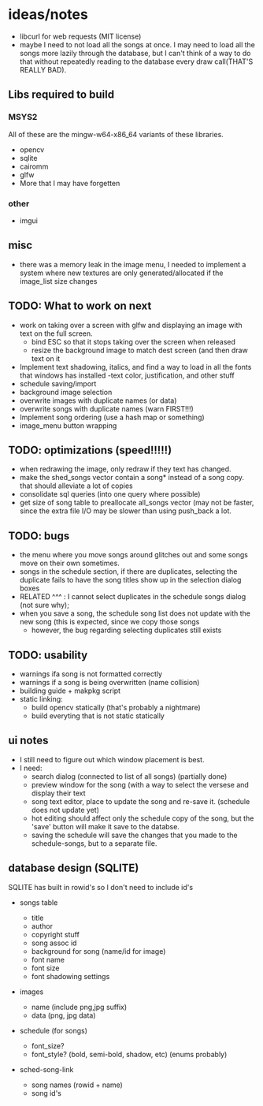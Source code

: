 # ideas/notes
- libcurl for web requests  (MIT license)
- maybe I need to not load all the songs at once. I may need to load all the songs 
  more lazily through the database, but I can't think of a way to do that without
  repeatedly reading to the database every draw call(THAT'S REALLY BAD). 
  
## Libs required to build
### MSYS2
All of these are the mingw-w64-x86_64 variants of these libraries.
- opencv
- sqlite 
- cairomm
- glfw
- More that I may have forgetten
### other
- imgui

## misc
- there was a memory leak in the image menu, I needed to implement a system where new textures are only generated/allocated if the image_list size changes

## TODO: What to work on next
- work on taking over a screen with glfw and displaying an image with text on the full screen.
  - bind ESC so that it stops taking over the screen when released
  - resize the background image to match dest screen (and then draw text on it
- Implement text shadowing, italics, and find a way to load in all the fonts that windows has installed
  -text color, justification, and other stuff
- schedule saving/import
- background image selection
- overwrite images with duplicate names (or data)
- overwrite songs with duplicate names (warn FIRST!!!)
- Implement song ordering (use a hash map or something)
- image_menu button wrapping

## TODO: optimizations (speed!!!!!)
- when redrawing the image, only redraw if they text has changed.
- make the shed_songs vector contain a song* instead of a song copy. 
  that should alleviate a lot of copies
- consolidate sql queries (into one query where possible)
- get size of song table to preallocate all_songs vector (may not be faster, since the extra file I/O may be slower than using push_back a lot.

## TODO: bugs 
- the menu where you move songs around glitches out and some songs move on their own sometimes.
- songs in the schedule section, if there are duplicates, selecting the duplicate fails to have the song titles show up in the selection dialog boxes
 - RELATED ^^^ : I cannot select duplicates in the schedule songs dialog (not sure why);
 - when you save a song, the schedule song list does not update with the new song (this is expected, since we copy those songs
      - however, the bug regarding selecting duplicates still exists

## TODO: usability
- warnings ifa  song is not formatted correctly
- warnings if a song is being overwritten (name collision)
- building guide + makpkg script
- static linking:
    - build opencv statically (that's probably a nightmare)
    - build everyting that is not static statically
    

## ui notes
- I still need to figure out which window placement is best. 
- I need:
  - search dialog (connected to list of all songs) (partially done)
  - preview window for the song (with a way to select the versese and display their text
  - song text editor, place to update the song and re-save it. (schedule does not update yet)
  - hot editing should affect only the schedule copy of the song, but the 'save' button will make it save to the databse.
  - saving the schedule will save the changes that you made to the schedule-songs, but to a separate file.


## database design (SQLITE)
SQLITE has built in rowid's so I don't need to include id's
- songs table
    - title
    - author
    - copyright stuff
    - song assoc id 
    - background for song (name/id for image)
    - font name
    - font size 
    - font shadowing settings

- images
    - name (include png,jpg suffix)
    - data (png, jpg data)

- schedule (for songs)
    - font_size?
    - font_style? (bold, semi-bold, shadow, etc) (enums probably)

- sched-song-link
    - song names (rowid + name)
    - song id's

